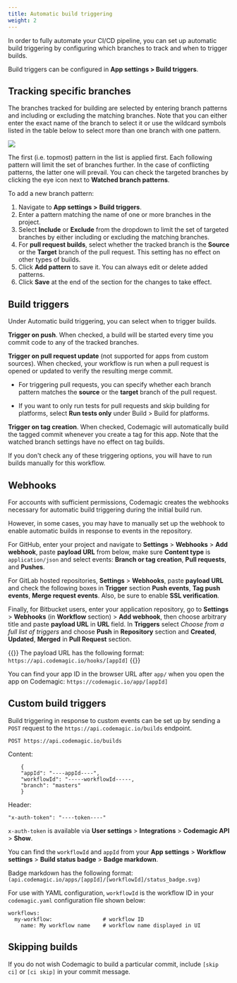 ```yaml
---
title: Automatic build triggering
weight: 2
---
```


In order to fully automate your CI/CD pipeline, you can set up automatic build triggering by configuring which branches to track and when to trigger builds.

Build triggers can be configured in **App settings > Build triggers**.

## Tracking specific branches

The branches tracked for building are selected by entering branch patterns and including or excluding the matching branches. Note that you can either enter the exact name of the branch to select it or use the wildcard symbols listed in the table below to select more than one branch with one pattern.

![](../uploads/2019/07/branch_patterns-1.png)

The first (i.e. topmost) pattern in the list is applied first. Each following pattern will limit the set of branches further. In the case of conflicting patterns, the latter one will prevail. You can check the targeted branches by clicking the eye icon next to **Watched branch patterns**.

To add a new branch pattern:

1. Navigate to **App settings >** **Build triggers**.
2. Enter a pattern matching the name of one or more branches in the project.
3. Select **Include** or **Exclude** from the dropdown to limit the set of targeted branches by either including or excluding the matching branches.
4. For **pull request builds**, select whether the tracked branch is the **Source** or the **Target** branch of the pull request. This setting has no effect on other types of builds.
5. Click **Add pattern** to save it. You can always edit or delete added patterns.
6. Click **Save** at the end of the section for the changes to take effect.

## Build triggers

Under Automatic build triggering, you can select when to trigger builds.

**Trigger on push**. When checked, a build will be started every time you commit code to any of the tracked branches.

**Trigger on pull request update** (not supported for apps from custom sources). When checked, your workflow is run when a pull request is opened or updated to verify the resulting merge commit. 

* For triggering pull requests, you can specify whether each branch pattern matches the **source** or the **target** branch of the pull request.

* If you want to only run tests for pull requests and skip building for platforms, select **Run tests only** under Build > Build for platforms.

**Trigger on tag creation**. When checked, Codemagic will automatically build the tagged commit whenever you create a tag for this app. Note that the watched branch settings have no effect on tag builds.

If you don't check any of these triggering options, you will have to run builds manually for this workflow.

## Webhooks

For accounts with sufficient permissions, Codemagic creates the webhooks necessary for automatic build triggering during the initial build run.

However, in some cases, you may have to manually set up the webhook to enable automatic builds in response to events in the repository.

For GitHub, enter your project and navigate to **Settings** > **Webhooks** > **Add webhook**, paste **payload URL** from below, make sure **Content type** is `application/json` and select events: **Branch or tag creation**, **Pull requests**, and **Pushes**.

For GitLab hosted repositories, **Settings** > **Webhooks**, paste **payload URL** and check the following boxes in **Trigger** section **Push events**, **Tag push events**, **Merge request events**. Also, be sure to enable **SSL verification**.

Finally, for Bitbucket users, enter your application repository, go to **Settings** > **Webhooks** (in **Workflow** section) > **Add webhook**, then choose arbitrary title and paste **payload URL** in **URL** field. In **Triggers** select *Choose from a full list of triggers* and choose **Push** in **Repository** section and **Created**, **Updated**, **Merged** in **Pull Request** section.

{{<notebox>}}
The payload URL has the following format:  
`https://api.codemagic.io/hooks/[appId]`
{{</notebox>}}

You can find your app ID in the browser URL after `app/` when you open the app on Codemagic: `https://codemagic.io/app/[appId]`


## Custom build triggers

Build triggering in response to custom events can be set up by sending a `POST` request to the `https://api.codemagic.io/builds` endpoint. 

`POST https://api.codemagic.io/builds`

Content:

        {
        "appId": "----appId----",
        "workflowId": "-----workflowId-----,
        "branch": "masters"
        }

Header:

`"x-auth-token": "----token----"`

`x-auth-token` is available via **User settings** > **Integrations** > **Codemagic API** > **Show**.

You can find the `workflowId` and `appId` from your **App settings** > **Workflow settings** > **Build status badge** > **Badge markdown**.

Badge markdown has the following format: `(api.codemagic.io/apps/[appId]/[workflowId]/status_badge.svg)`

For use with YAML configuration, `workflowId` is the workflow ID in your `codemagic.yaml` configuration file shown below:
```
workflows:
  my-workflow:                # workflow ID 
    name: My workflow name    # workflow name displayed in UI
```

## Skipping builds

If you do not wish Codemagic to build a particular commit, include `[skip ci]` or `[ci skip]` in your commit message.
